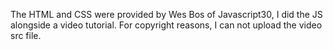 The HTML and CSS were provided by Wes Bos of Javascript30, I did the JS alongside a video tutorial.
For copyright reasons, I can not upload the video src file.